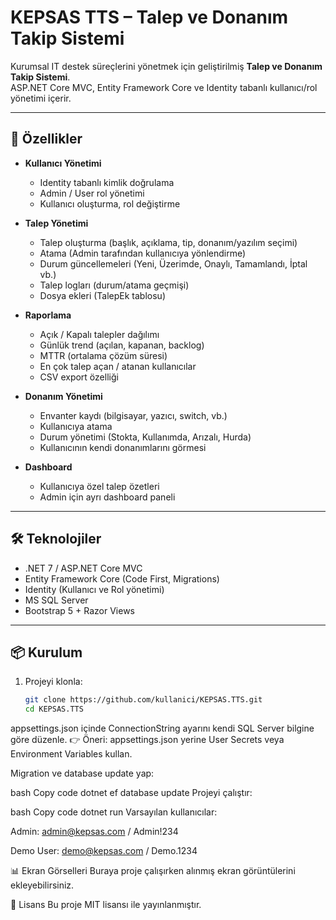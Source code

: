 # KEPSAS TTS – Talep ve Donanım Takip Sistemi

Kurumsal IT destek süreçlerini yönetmek için geliştirilmiş **Talep ve Donanım Takip Sistemi**.  
ASP.NET Core MVC, Entity Framework Core ve Identity tabanlı kullanıcı/rol yönetimi içerir.

---

## 🚀 Özellikler
- **Kullanıcı Yönetimi**
  - Identity tabanlı kimlik doğrulama
  - Admin / User rol yönetimi
  - Kullanıcı oluşturma, rol değiştirme

- **Talep Yönetimi**
  - Talep oluşturma (başlık, açıklama, tip, donanım/yazılım seçimi)
  - Atama (Admin tarafından kullanıcıya yönlendirme)
  - Durum güncellemeleri (Yeni, Üzerimde, Onaylı, Tamamlandı, İptal vb.)
  - Talep logları (durum/atama geçmişi)
  - Dosya ekleri (TalepEk tablosu)

- **Raporlama**
  - Açık / Kapalı talepler dağılımı
  - Günlük trend (açılan, kapanan, backlog)
  - MTTR (ortalama çözüm süresi)
  - En çok talep açan / atanan kullanıcılar
  - CSV export özelliği

- **Donanım Yönetimi**
  - Envanter kaydı (bilgisayar, yazıcı, switch, vb.)
  - Kullanıcıya atama
  - Durum yönetimi (Stokta, Kullanımda, Arızalı, Hurda)
  - Kullanıcının kendi donanımlarını görmesi

- **Dashboard**
  - Kullanıcıya özel talep özetleri
  - Admin için ayrı dashboard paneli

---

## 🛠️ Teknolojiler
- .NET 7 / ASP.NET Core MVC
- Entity Framework Core (Code First, Migrations)
- Identity (Kullanıcı ve Rol yönetimi)
- MS SQL Server
- Bootstrap 5 + Razor Views

---

## 📦 Kurulum
1. Projeyi klonla:
   ```bash
   git clone https://github.com/kullanici/KEPSAS.TTS.git
   cd KEPSAS.TTS
appsettings.json içinde ConnectionString ayarını kendi SQL Server bilgine göre düzenle.
👉 Öneri: appsettings.json yerine User Secrets veya Environment Variables kullan.

Migration ve database update yap:

bash
Copy code
dotnet ef database update
Projeyi çalıştır:

bash
Copy code
dotnet run
Varsayılan kullanıcılar:

Admin: admin@kepsas.com / Admin!234

Demo User: demo@kepsas.com / Demo.1234

📊 Ekran Görselleri
Buraya proje çalışırken alınmış ekran görüntülerini ekleyebilirsiniz.

📄 Lisans
Bu proje MIT lisansı ile yayınlanmıştır.
